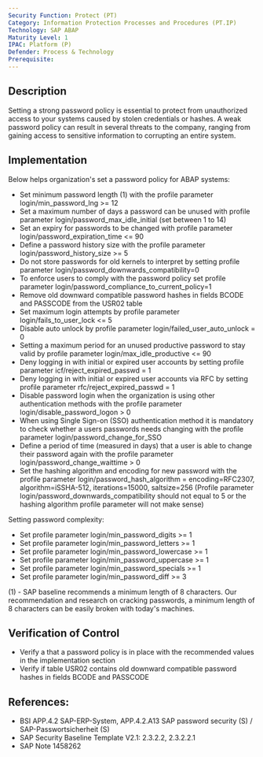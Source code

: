 ```yaml
---
Security Function: Protect (PT)
Category: Information Protection Processes and Procedures (PT.IP)
Technology: SAP ABAP
Maturity Level: 1
IPAC: Platform (P)
Defender: Process & Technology
Prerequisite:
---
```


## Description

Setting a strong password policy is essential to protect from unauthorized access to your systems caused by stolen credentials or hashes. A weak password policy can result in several threats to the company, ranging from gaining access to sensitive information to corrupting an entire system.

## Implementation

Below helps organization's set a password policy for ABAP systems:

- Set minimum password length (1) with the profile parameter login/min_password_lng >= 12
- Set a maximum number of days a password can be unused with profile parameter login/password_max_idle_initial (set between 1 to 14)
- Set an expiry for passwords to be changed with profile parameter login/password_expiration_time <= 90
- Define a password history size with the profile parameter login/password_history_size >= 5
- Do not store passwords for old kernels to interpret by setting profile parameter login/password_downwards_compatibility=0
- To enforce users to comply with the password policy set profile parameter login/password_compliance_to_current_policy=1
- Remove old downward compatible password hashes in fields BCODE and PASSCODE from the USR02 table
- Set maximum login attempts by profile parameter login/fails_to_user_lock <= 5
- Disable auto unlock by profile parameter login/failed_user_auto_unlock = 0
- Setting a maximum period for an unused productive password to stay valid by profile parameter login/max_idle_productive <= 90
- Deny logging in with initial or expired user accounts by setting profile parameter icf/reject_expired_passwd = 1
- Deny logging in with initial or expired user accounts via RFC by setting profile parameter rfc/reject_expired_passwd = 1
- Disable password login when the organization is using other authentication methods with the profile parameter login/disable_password_logon > 0
- When using Single Sign-on (SSO) authentication method it is mandatory to check whether a users passwords needs changing with the profile parameter login/password_change_for_SSO
- Define a period of time (measured in days) that a user is able to change their password again with the profile parameter login/password_change_waittime > 0
- Set the hashing algorithm and encoding for new password with the profile parameter login/password_hash_algorithm = encoding=RFC2307, algorithm=iSSHA-512, iterations=15000, saltsize=256 (Profile parameter login/password_downwards_compatibility should not equal to 5 or the hashing algorithm profile parameter will not make sense)

Setting password complexity:
- Set profile parameter login/min_password_digits >= 1
- Set profile parameter login/min_password_letters >= 1
- Set profile parameter login/min_password_lowercase >= 1
- Set profile parameter login/min_password_uppercase >= 1
- Set profile parameter login/min_password_specials >= 1
- Set profile parameter login/min_password_diff >= 3


(1) - SAP baseline recommends a minimum length of 8 characters. Our recommendation and research on cracking passwords, a minimum length of 8 characters can be easily broken with today's machines.

## Verification of Control

- Verify a that a password policy is in place with the recommended values in the implementation section
- Verify if table USR02 contains old downward compatible password hashes in fields BCODE and PASSCODE


## References:
- BSI APP.4.2 SAP-ERP-System, APP.4.2.A13 SAP password security (S) / SAP-Passwortsicherheit (S)
- SAP Security Baseline Template V2.1: 2.3.2.2, 2.3.2.2.1
- SAP Note 1458262
